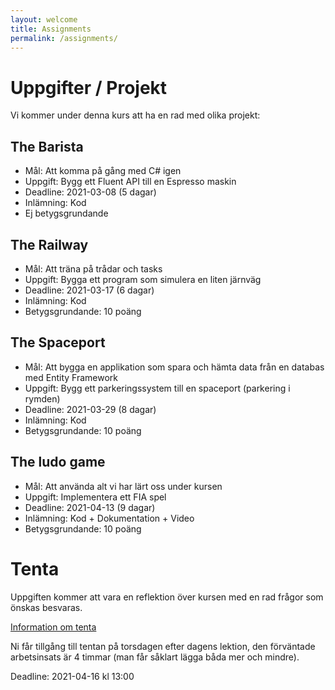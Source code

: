 ```yaml
---
layout: welcome
title: Assignments
permalink: /assignments/
---
```


# Uppgifter / Projekt

Vi kommer under denna kurs att ha en rad med olika projekt:

## The Barista
* Mål: Att komma på gång med C# igen
* Uppgift: Bygg ett Fluent API till en Espresso maskin
* Deadline: 2021-03-08 (5 dagar)
* Inlämning: Kod
* Ej betygsgrundande

## The Railway
* Mål: Att träna på trådar och tasks
* Uppgift: Bygga ett program som simulera en liten järnväg
* Deadline: 2021-03-17 (6 dagar)
* Inlämning: Kod
* Betygsgrundande: 10 poäng

## The Spaceport
* Mål: Att bygga en applikation som spara och hämta data från en databas med Entity Framework
* Uppgift: Bygg ett parkeringssystem till en spaceport (parkering i rymden)
* Deadline: 2021-03-29 (8 dagar)
* Inlämning: Kod
* Betygsgrundande: 10 poäng

## The ludo game
* Mål: Att använda alt vi har lärt oss under kursen
* Uppgift: Implementera ett FIA spel
* Deadline: 2021-04-13 (9 dagar)
* Inlämning: Kod + Dokumentation + Video
* Betygsgrundande: 10 poäng

# Tenta

Uppgiften kommer att vara en reflektion över kursen med en rad frågor som önskas besvaras.

[Information om tenta](tenta)

Ni får tillgång till tentan på torsdagen efter dagens lektion, den förväntade arbetsinsats är 4 timmar (man får såklart lägga båda mer och mindre).

Deadline: 2021-04-16 kl 13:00